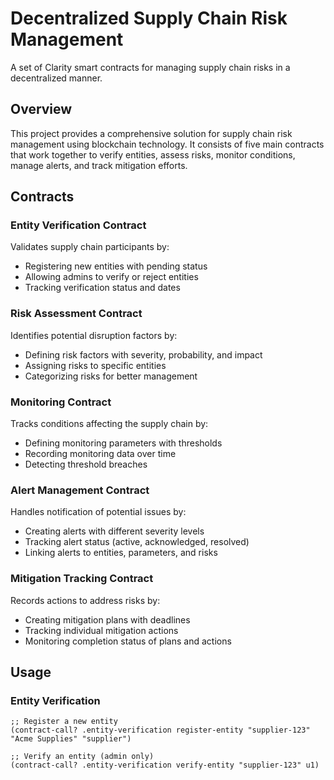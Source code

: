 # Decentralized Supply Chain Risk Management

A set of Clarity smart contracts for managing supply chain risks in a decentralized manner.

## Overview

This project provides a comprehensive solution for supply chain risk management using blockchain technology. It consists of five main contracts that work together to verify entities, assess risks, monitor conditions, manage alerts, and track mitigation efforts.

## Contracts

### Entity Verification Contract

Validates supply chain participants by:
- Registering new entities with pending status
- Allowing admins to verify or reject entities
- Tracking verification status and dates

### Risk Assessment Contract

Identifies potential disruption factors by:
- Defining risk factors with severity, probability, and impact
- Assigning risks to specific entities
- Categorizing risks for better management

### Monitoring Contract

Tracks conditions affecting the supply chain by:
- Defining monitoring parameters with thresholds
- Recording monitoring data over time
- Detecting threshold breaches

### Alert Management Contract

Handles notification of potential issues by:
- Creating alerts with different severity levels
- Tracking alert status (active, acknowledged, resolved)
- Linking alerts to entities, parameters, and risks

### Mitigation Tracking Contract

Records actions to address risks by:
- Creating mitigation plans with deadlines
- Tracking individual mitigation actions
- Monitoring completion status of plans and actions

## Usage

### Entity Verification

```clarity
;; Register a new entity
(contract-call? .entity-verification register-entity "supplier-123" "Acme Supplies" "supplier")

;; Verify an entity (admin only)
(contract-call? .entity-verification verify-entity "supplier-123" u1)
